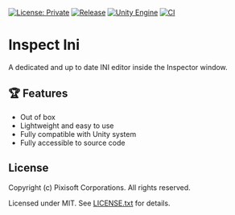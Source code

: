[![License: Private](https://img.shields.io/badge/License-Private-green.svg)](https://github.com/Pixisoft/Inspect_Ini/blob/master/COPYING)
[![Release](https://img.shields.io/github/release/Pixisoft/Inspect_Ini.svg?logo=github)](https://github.com/Pixisoft/Inspect_Ini/releases/latest)
[![Unity Engine](https://img.shields.io/badge/unity-2021.1.1f1-black.svg?style=flat&logo=unity&cacheSeconds=2592000)](https://unity3d.com/get-unity/download/archive)
[![CI](https://github.com/Pixisoft/Inspect_Ini/actions/workflows/build.yml/badge.svg)](https://github.com/Pixisoft/Inspect_Ini/actions/workflows/build.yml)

# Inspect Ini

A dedicated and up to date INI editor inside the Inspector window.

## :trophy: Features

* Out of box
* Lightweight and easy to use
* Fully compatible with Unity system
* Fully accessible to source code

## License

Copyright (c) Pixisoft Corporations. All rights reserved.

Licensed under MIT. See [LICENSE.txt](https://github.com/Pixisoft/PackageExporter/blob/master/LICENSE.txt) for details.
